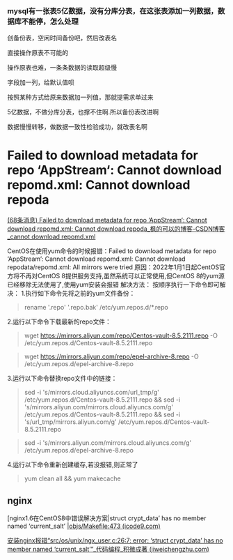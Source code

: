 
### mysql有一张表5亿数据，没有分库分表，在这张表添加一列数据，数据库不能停，怎么处理
创备份表，空闲时间备份吧，然后改表名  
  
直接操作原表不可能的

操作原表也难，一条条数据的读取超级慢

字段加一列，给默认值呗

按照某种方式给原来数据加一列值，那就提需求单过来

5亿数据，不做分库分表，也撑不住啊.所以备份表改进啊

数据慢慢转移，做数据一致性检验成功，就改表名啊



# Failed to download metadata for repo ‘AppStream‘: Cannot download repomd.xml: Cannot download repoda

[(68条消息) Failed to download metadata for repo ‘AppStream‘: Cannot download repomd.xml: Cannot download repoda_枫的可以的博客-CSDN博客_cannot download repomd.xml](https://blog.csdn.net/burgerh/article/details/123098751)


CentOS在使用yum命令的时候报错：Failed to download metadata for repo ‘AppStream’: Cannot download repomd.xml: Cannot download repodata/repomd.xml: All mirrors were tried
原因：2022年1月1日起CentOS官方将不再对CentOS 8提供服务支持,虽然系统可以正常使用,但CentOS 8的yum源已经移除无法使用了,使用yum安装会报错
解决方法：
按顺序执行一下命令即可解决：
1.执行如下命令先将之前的yum文件备份：

>rename '.repo' '.repo.bak' /etc/yum.repos.d/*.repo

2.运行以下命令下载最新的repo文件：

>wget https://mirrors.aliyun.com/repo/Centos-vault-8.5.2111.repo -O /etc/yum.repos.d/Centos-vault-8.5.2111.repo

>wget https://mirrors.aliyun.com/repo/epel-archive-8.repo -O /etc/yum.repos.d/epel-archive-8.repo

3.运行以下命令替换repo文件中的链接：

>sed -i 's/mirrors.cloud.aliyuncs.com/url_tmp/g'  /etc/yum.repos.d/Centos-vault-8.5.2111.repo &&  sed -i 's/mirrors.aliyun.com/mirrors.cloud.aliyuncs.com/g' /etc/yum.repos.d/Centos-vault-8.5.2111.repo && sed -i 's/url_tmp/mirrors.aliyun.com/g' /etc/yum.repos.d/Centos-vault-8.5.2111.repo


>sed -i 's/mirrors.aliyun.com/mirrors.cloud.aliyuncs.com/g' /etc/yum.repos.d/epel-archive-8.repo

4.运行以下命令重新创建缓存,若没报错,则正常了

>yum clean all && yum makecache




## nginx

[nginx1.6在CentOS8中错误解决方案|struct crypt_data’ has no member named ‘current_salt’ |[objs/Makefile:473 (icode9.com)](https://www.icode9.com/content-3-1156531.html)

[安装nginx报错“src/os/unix/ngx_user.c:26:7: error: ‘struct crypt_data’ has no member named ‘current_salt’”_代码编程_积微成著 (jiweichengzhu.com)](https://www.jiweichengzhu.com/article/cc4ed4eeb4644586b81e9070a96c0bda)